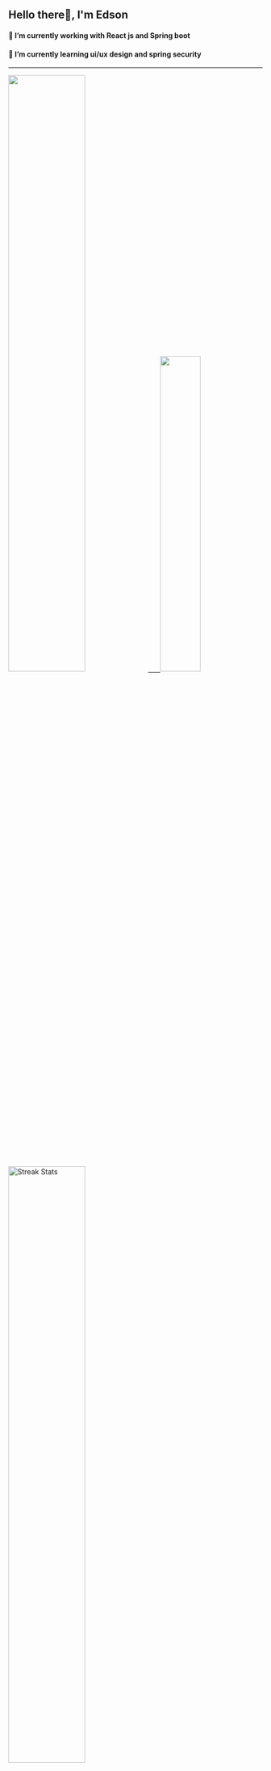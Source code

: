 
## Hello there👋, I'm Edson 

#### 🔭 I’m currently working with React js and Spring boot 
#### 🌱 I’m currently learning ui/ux design and spring security
---
    
  

 <p align="left">
  <a href="https://github.com/EdsonNhancale">
  <img width=55% src="https://github-readme-stats.vercel.app/api?username=EdsonNhancale&show_icons=true&theme=dracula&include_all_commits=true&count_private=true"/>&nbsp;&nbsp;&nbsp;&nbsp;&nbsp;
  <img  width=40% src="https://github-readme-stats.vercel.app/api/top-langs/?username=EdsonNhancale&layout=compact&langs_count=7&theme=dracula"/>
</p>

  <p align="left">
    <a href="https://github.com/EdsonNhancale"><img width=55% alt="Streak Stats" src="https://github-readme-streak-stats.herokuapp.com/?user=EdsonNhancale&theme=dracula"/></a>
   </p>

 
 <!--START_SECTION:waka-->

```text
From: 16 November 2022 - To: 08 January 2023

Total Time: 95 hrs 53 mins

JavaScript       70 hrs 2 mins   ██████████████████▒░░░░░░   73.05 %
Dart             14 hrs 6 mins   ███▓░░░░░░░░░░░░░░░░░░░░░   14.72 %
Java             6 hrs 41 mins   █▓░░░░░░░░░░░░░░░░░░░░░░░   06.98 %
JSON             2 hrs 8 mins    ▓░░░░░░░░░░░░░░░░░░░░░░░░   02.24 %
YAML             1 hr 12 mins    ▒░░░░░░░░░░░░░░░░░░░░░░░░   01.27 %
XML              35 mins         ░░░░░░░░░░░░░░░░░░░░░░░░░   00.62 %
```

<!--END_SECTION:waka-->

<div> 
  <a href="www.linkedin.com/in/edson-nhancale-7849781a6" target="_blank"><img src="https://img.shields.io/badge/-LinkedIn-%230077B5?style=for-the-badge&logo=linkedin&logoColor=white" target="_blank"></a> 

</div>

